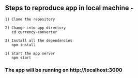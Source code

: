 ## Steps to reproduce app in local machine -

```
1) Clone the repository
```

```
2) Change into app directory
   cd currency-converter
```

```
3) Install all the dependencies
   npm install
```

```
1) Start the app server
   npm start
```

### The app will be running on http://localhost:3000
